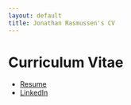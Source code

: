 ```yaml
---
layout: default
title: Jonathan Rasmussen's CV
---
```

# Curriculum Vitae
- [Resume](/_pdf/Jonathan_Rasmussen.pdf)
- [LinkedIn](https://www.linkedin.com/in/jonathandrasmussen/)
